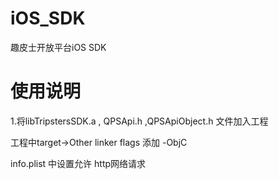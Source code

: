 # iOS_SDK
趣皮士开放平台iOS SDK

# 使用说明
1.将libTripstersSDK.a , QPSApi.h ,QPSApiObject.h 文件加入工程  

  工程中target->Other linker flags 添加 -ObjC  
  
  info.plist 中设置允许 http网络请求 


